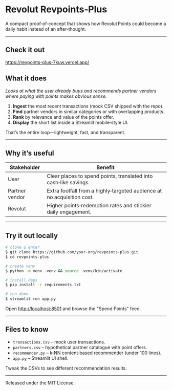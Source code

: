 # Revolut Revpoints‑Plus

A compact proof‑of‑concept that shows how Revolut Points could become a daily habit instead of an after‑thought.

---

## Check it out
https://revpoints-plus-7kuw.vercel.app/

## What it does

_Looks at what the user already buys and recommends partner vendors where paying with points makes obvious sense._

1. **Ingest** the most recent transactions (mock CSV shipped with the repo).
2. **Find** partner vendors in similar categories or with overlapping products.
3. **Rank** by relevance and value of the points offer.
4. **Display** the short list inside a Streamlit mobile‑style UI.

That’s the entire loop—lightweight, fast, and transparent.

---

## Why it’s useful

| Stakeholder    | Benefit                                                                |
| -------------- | ---------------------------------------------------------------------- |
| User           | Clear places to spend points, translated into cash‑like savings.       |
| Partner vendor | Extra footfall from a highly‑targeted audience at no acquisition cost. |
| Revolut        | Higher points‑redemption rates and stickier daily engagement.          |

---

## Try it out locally

```bash
# clone & enter
$ git clone https://github.com/your‑org/revpoints‑plus.git
$ cd revpoints‑plus

# create venv
$ python -m venv .venv && source .venv/bin/activate

# install deps
$ pip install -r requirements.txt

# run demo
$ streamlit run app.py
```

Open [http://localhost:8501](http://localhost:8501) and browse the "Spend Points" feed.

---

## Files to know

- `transactions.csv` – mock user transactions.
- `partners.csv` – hypothetical partner catalogue with point offers.
- `recommender.py` – k‑NN content‑based recommender (under 100 lines).
- `app.py` – Streamlit UI shell.

Tweak the CSVs to see different recommendation results.

---

Released under the MIT License.
